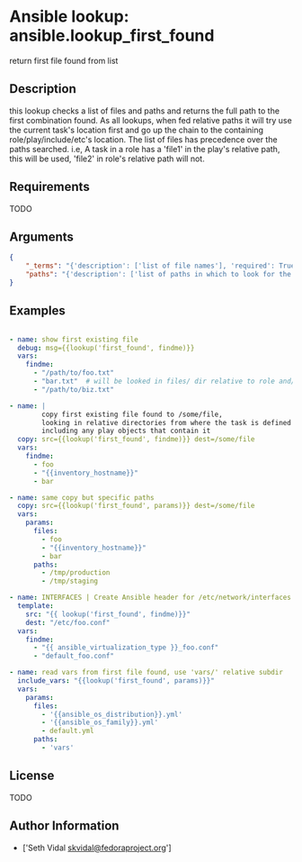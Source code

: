 # Ansible lookup: ansible.lookup_first_found


return first file found from list

## Description

this lookup checks a list of files and paths and returns the full path to the first combination found.
As all lookups, when fed relative paths it will try use the current task's location first and go up the chain to the containing role/play/include/etc's location.
The list of files has precedence over the paths searched. i.e, A task in a  role has a 'file1' in the play's relative path, this will be used, 'file2' in role's relative path will not.

## Requirements

TODO

## Arguments

``` json
{
    "_terms": "{'description': ['list of file names'], 'required': True}",
    "paths": "{'description': ['list of paths in which to look for the files']}",
}
```

## Examples


``` yaml

- name: show first existing file
  debug: msg={{lookup('first_found', findme)}}
  vars:
    findme:
      - "/path/to/foo.txt"
      - "bar.txt"  # will be looked in files/ dir relative to role and/or play
      - "/path/to/biz.txt"

- name: |
        copy first existing file found to /some/file,
        looking in relative directories from where the task is defined and
        including any play objects that contain it
  copy: src={{lookup('first_found', findme)}} dest=/some/file
  vars:
    findme:
      - foo
      - "{{inventory_hostname}}"
      - bar

- name: same copy but specific paths
  copy: src={{lookup('first_found', params)}} dest=/some/file
  vars:
    params:
      files:
        - foo
        - "{{inventory_hostname}}"
        - bar
      paths:
        - /tmp/production
        - /tmp/staging

- name: INTERFACES | Create Ansible header for /etc/network/interfaces
  template:
    src: "{{ lookup('first_found', findme)}}"
    dest: "/etc/foo.conf"
  vars:
    findme:
      - "{{ ansible_virtualization_type }}_foo.conf"
      - "default_foo.conf"

- name: read vars from first file found, use 'vars/' relative subdir
  include_vars: "{{lookup('first_found', params)}}"
  vars:
    params:
      files:
        - '{{ansible_os_distribution}}.yml'
        - '{{ansible_os_family}}.yml'
        - default.yml
      paths:
        - 'vars'

```

## License

TODO

## Author Information
  - ['Seth Vidal <skvidal@fedoraproject.org>']
